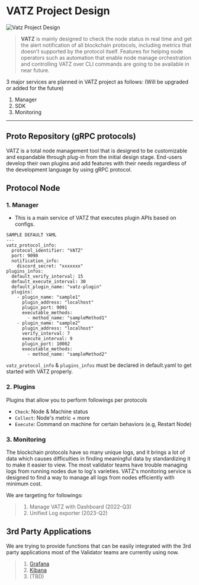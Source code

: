 # VATZ Project Design

![Vatz Project Design](https://user-images.githubusercontent.com/6308023/179885451-6d40505b-8b31-41d3-8dff-25220e00be1c.png)

> **VATZ** is mainly designed to check the node status in real time and get the alert notification of all blockchain protocols, including metrics that doesn't supported by the protocol itself. Features for helping node operators such as automation that enable node manage orchestration and controlling VATZ over CLI commands are going to be available in near future.

3 major services are planned in VATZ project as follows:
(Will be upgraded or added for the future)

   1. Manager
   2. SDK
   3. Monitoring

---

## Proto Repository (gRPC protocols)

VATZ is a total node management tool that is designed to be customizable and expandable through plug-in from the initial design stage.
End-users develop their own plugins and add features with their needs regardless of the development language by using gRPC protocol.


## Protocol Node

### 1. Manager

- This is a main service of VATZ that executes plugin APIs based on configs.

```
SAMPLE DEFAULT YAML
---
vatz_protocol_info:
  protocol_identifier: "VATZ"
  port: 9090
  notification_info:
    discord_secret: "xxxxxxx"
plugins_infos:
  default_verify_interval: 15
  default_execute_interval: 30
  default_plugin_name: "vatz-plugin"
  plugins:
    - plugin_name: "sample1"
      plugin_address: "localhost"
      plugin_port: 9091
      executable_methods:
        - method_name: "sampleMethod1"
    - plugin_name: "sample2"
      plugin_address: "localhost"
      verify_interval: 7
      execute_interval: 9
      plugin_port: 10002
      executable_methods:
        - method_name: "sampleMethod2"
```

`vatz_protocol_info` & `plugins_infos` must be declared in default.yaml to get started with VATZ properly.

### 2. Plugins

Plugins that allow you to perform followings per protocols
   - `Check`: Node & Machine status
   - `Collect`: Node's metric + more
   - `Execute`: Command on machine for certain behaviors (e.g, Restart Node)
   

### 3. Monitoring
The blockchain protocols have so many unique logs, and it brings a lot of data which causes difficulties in finding meaningful data by standardizing it to make it easier to view.
The most validator teams have trouble managing logs from running nodes due to log's varieties.
VATZ's monitoring service is designed to find a way to manage all logs from nodes efficiently with minimum cost.

We are targeting for followings:

> 1. Manage VATZ with Dashboard  (2022-Q3)
> 2. Unified Log exporter (2023-Q2)

## 3rd Party Applications
We are trying to provide functions that can be easily integrated with the 3rd party applications most of the Validator teams are currently using now.
 
> 1. [Grafana](https://grafana.com/)
> 2. [Kibana](https://www.elastic.co/)
> 3. (TBD)